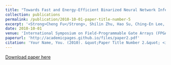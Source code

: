 ```yaml
---
title: "Towards Fast and Energy-Efficient Binarized Neural Network Inference on FPGA"
collection: publications
permalink: /publication/2010-10-01-paper-title-number-5
excerpt: '<Strong>Cheng Fu</Strong>, Shilin Zhu, Hao Su, Ching-En Lee, Jishen Zhao'
date: 2010-10-01
venue: 'International Symposium on Field-Programmable Gate Arrays (FPGA), Feb. 2019 (abstract only)'
paperurl: 'http://academicpages.github.io/files/paper2.pdf'
citation: 'Your Name, You. (2010). &quot;Paper Title Number 2.&quot; <i>Journal 1</i>. 1(2).'
---
```

<!-- This paper is about the number 2. The number 3 is left for future work.
 -->
[Download paper here](https://arxiv.org/abs/1810.02068)

<!-- Recommended citation: Your Name, You. (2010). "Paper Title Number 2." <i>Journal 1</i>. 1(2). -->
